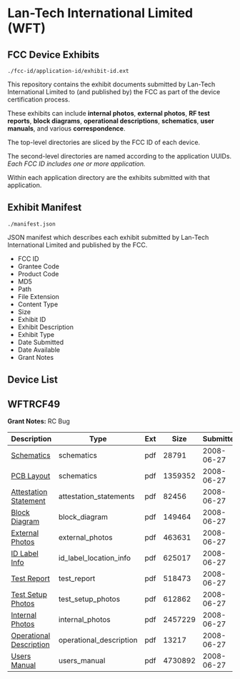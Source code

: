 # Lan-Tech International Limited (WFT)
## FCC Device Exhibits

```
./fcc-id/application-id/exhibit-id.ext
```

This repository contains the exhibit documents submitted by Lan-Tech International Limited to (and published by) the FCC as part of the device certification process.

These exhibits can include **internal photos**, **external photos**, **RF test reports**, **block diagrams**, **operational descriptions**, **schematics**, **user manuals**, and various **correspondence**.

The top-level directories are sliced by the FCC ID of each device.

The second-level directories are named according to the application UUIDs. *Each FCC ID includes one or more application.*

Within each application directory are the exhibits submitted with that application. 

## Exhibit Manifest

```
./manifest.json
```

JSON manifest which describes each exhibit submitted by Lan-Tech International Limited and published by the FCC.

- FCC ID
- Grantee Code
- Product Code
- MD5
- Path
- File Extension
- Content Type
- Size
- Exhibit ID
- Exhibit Description
- Exhibit Type
- Date Submitted
- Date Available
- Grant Notes

## Device List
## WFTRCF49
**Grant Notes:** RC Bug

| Description | Type | Ext | Size | Submitted | Available |
| ----------- | ---- | --- | ---- | --------- | --------- |
| [Schematics](WFTRCF49/eed6271596cf7447f859f4c8358830ec/961630.pdf) | schematics | pdf | 28791 | 2008-06-27 | 2008-06-27 |
| [PCB Layout](WFTRCF49/eed6271596cf7447f859f4c8358830ec/961631.pdf) | schematics | pdf | 1359352 | 2008-06-27 | 2008-06-27 |
| [Attestation Statement](WFTRCF49/eed6271596cf7447f859f4c8358830ec/961623.pdf) | attestation_statements | pdf | 82456 | 2008-06-27 | 2008-06-27 |
| [Block Diagram](WFTRCF49/eed6271596cf7447f859f4c8358830ec/961624.pdf) | block_diagram | pdf | 149464 | 2008-06-27 | 2008-06-27 |
| [External Photos](WFTRCF49/eed6271596cf7447f859f4c8358830ec/961625.pdf) | external_photos | pdf | 463631 | 2008-06-27 | 2008-06-27 |
| [ID Label Info](WFTRCF49/eed6271596cf7447f859f4c8358830ec/961627.pdf) | id_label_location_info | pdf | 625017 | 2008-06-27 | 2008-06-27 |
| [Test Report](WFTRCF49/eed6271596cf7447f859f4c8358830ec/961622.pdf) | test_report | pdf | 518473 | 2008-06-27 | 2008-06-27 |
| [Test Setup Photos](WFTRCF49/eed6271596cf7447f859f4c8358830ec/961629.pdf) | test_setup_photos | pdf | 612862 | 2008-06-27 | 2008-06-27 |
| [Internal Photos](WFTRCF49/eed6271596cf7447f859f4c8358830ec/961626.pdf) | internal_photos | pdf | 2457229 | 2008-06-27 | 2008-06-27 |
| [Operational Description](WFTRCF49/eed6271596cf7447f859f4c8358830ec/961628.pdf) | operational_description | pdf | 13217 | 2008-06-27 | 2008-06-27 |
| [Users Manual](WFTRCF49/eed6271596cf7447f859f4c8358830ec/961632.pdf) | users_manual | pdf | 4730892 | 2008-06-27 | 2008-06-27 |
